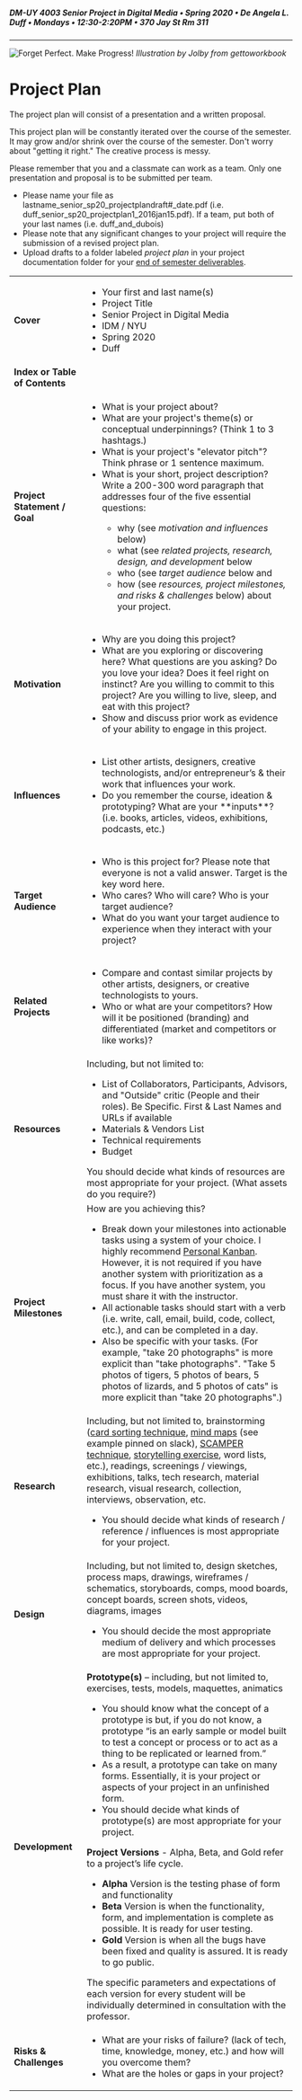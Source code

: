 ##### DM-UY 4003 Senior Project in Digital Media • Spring 2020 • De Angela L. Duff • Mondays • 12:30-2:20PM • 370 Jay St Rm 311

---
![Forget Perfect. Make Progress!](http://teaching.polishedsolid.com/images/gettoworkbook_forget_perfect.png) 
*Illustration by Jolby from gettoworkbook*

# Project Plan

The project plan will consist of a presentation and a written proposal.

This project plan will be constantly iterated over the course of the semester. It may grow and/or shrink over the course of the semester. Don't worry about "getting it right." The creative process is messy. 

Please remember that you and a classmate can work as a team. Only one presentation and proposal is to be submitted per team.

* Please name your file as lastname_senior_sp20_projectplandraft#_date.pdf (i.e. duff_senior_sp20_projectplan1_2016jan15.pdf). If a team, put both of your last names (i.e. duff_and_dubois)
* Please note that any significant changes to your project will require the submission of a revised project plan.
* Upload drafts to a folder labeled *project plan* in your project documentation folder for your [end of semester deliverables](end_of_semester_deliverables.md).



<table>
<tr>
    <td><strong>Cover</strong></td>   
    <td>
    <ul>
    <li>Your first and last name(s)</li>
    <li>Project Title</li>
    <li>Senior Project in Digital Media</li>
    <li>IDM / NYU</li>
    <li>Spring 2020</li>
    <li>Duff</li></ul></td>
</tr>
<tr>
    <td><strong>Index or Table of Contents</strong></td>
    <td></td>
</tr>
<tr>
    <td><strong>Project Statement / Goal</strong></td>    
    <td>
    <ul>
    <li>What is your project about?</li>
    <li>What are your project's theme(s) or conceptual underpinnings? (Think 1 to 3 hashtags.)</li>
    <li>What is your project's "elevator pitch"? Think phrase or 1 sentence maximum.</li>
    <li>What is your short, project description? Write a 200-300 word paragraph that addresses four of the five essential questions:</li>
        <ul>
            <li>why (see <i>motivation and influences</i> below)</li>
            <li>what (see <i>related projects, research, design, and development</i> below</li> 
            <li>who (see <i>target audience</i> below and</li>
            <li>how (see <i>resources, project milestones, and risks &amp; challenges</i> below) about your project.</li>
        </ul>
    </ul>
</td>
</tr>
<tr>
    <td><strong>Motivation</strong></td> 
    <td>
    <ul>
    <li>Why are you doing this project?</li> 
    <li>What are you exploring or discovering here? What questions are you asking? Do you love your idea? Does it feel right on instinct? Are you willing to commit to this project? Are you willing to live, sleep, and eat with this project?</li>
    <li>Show and discuss prior work as evidence of your ability to engage in this project.</li>
    </ul></td>
</tr>
<tr>
    <td><strong>Influences</strong></td> 
    <td>
    <ul>
    <li>List other artists, designers, creative technologists, and/or entrepreneur’s &amp; their work that influences your work.</li>
    <li>Do you remember the course, ideation &amp; prototyping? What are your **inputs**? (i.e. books, articles, videos, exhibitions, podcasts, etc.)</li>
    </ul></td>
</tr>
<tr>
    <td><strong>Target Audience</strong></td> 
    <td>
    <ul>
    <li>Who is this project for? Please note that everyone is not a valid answer. Target is the key word here.</li>
    <li>Who cares? Who will care? Who is your target audience?</li>
    <li>What do you want your target audience to experience when they interact with your project?</li>
    </ul>
    </td>
</tr>
<tr>
    <td><strong>Related Projects</strong></td>
    <td>
    <ul>
    <li>Compare and contast similar projects by other artists, designers, or creative technologists to yours.</li>
    <li>Who or what are your competitors? How will it be positioned (branding) and differentiated (market and competitors or like works)?</li></td>
</tr>
<tr>
    <td><strong>Resources</strong></td>   
    <td>Including, but not limited to:
    <ul>
    <li>List of Collaborators, Participants, Advisors, and "Outside" critic (People and their roles). Be Specific. First &amp; Last Names and URLs if available</li>
    <li>Materials &amp; Vendors List</li>
    <li>Technical requirements</li>
    <li>Budget</li>
    </ul>
    You should decide what kinds of resources are most appropriate for your project. (What assets do you require?)</td> 
</tr>
<tr>
    <td><strong>Project Milestones</strong></td>
    <td>How are you achieving this?
    <ul>
    <li>Break down your milestones into actionable tasks using a system of your choice. I highly recommend <a href="http://personalkanban.com" target="_blank">Personal Kanban</a>. However, it is not required if you have another system with prioritization as a focus. If you have another system, you must share it with the instructor.</li>
    <li>All actionable tasks should start with a verb (i.e. write, call, email, build, code, collect, etc.), and can be completed in a day.</li> 
    <li>Also be specific with your tasks. (For example, "take 20 photographs" is more explicit than "take photographs". "Take 5 photos of tigers, 5 photos of bears, 5 photos of lizards, and 5 photos of cats" is more explicit than "take 20 photographs".)</li>
    </ul></td>
</tr>
<tr>
    <td><strong>Research</strong></td>        
    <td>Including, but not limited to, brainstorming (<a href="card_sorting.md">card sorting technique</a>, <a href="http://lifehacker.com/how-to-use-mind-maps-to-unleash-your-brains-creativity-1348869811" target="_blank">mind maps</a> (see example pinned on slack), <a href="http://www.mindtools.com/pages/article/newCT_02.htm" target="_blank">SCAMPER technique</a>, <a href="storytelling_exercise.md">storytelling exercise</a>, word lists, etc.), readings, screenings / viewings, exhibitions, talks, tech research, material research, visual research, collection, interviews, observation, etc.
        <ul>
        <li>You should decide what kinds of research / reference / influences is most appropriate for your project.</li>
        </ul>
    </td>
</tr>
<tr>
    <td><strong>Design</strong></td>  
    <td>Including, but not limited to, design sketches, process maps, drawings, wireframes / schematics, storyboards, comps, mood boards, concept boards, screen shots, videos, diagrams, images 
        <ul>
        <li>You should decide the most appropriate medium of delivery and which processes are most appropriate for your project.</li>
        </ul>
    </td>
</tr> 
<tr>  
<tr>
    <td><strong>Development</strong></td> 
    <td><strong>Prototype(s)</strong> – including, but not limited to, exercises, tests, models, maquettes, animatics 
        <ul>
        <li>You should know what the concept of a prototype is but, if you do not know, a prototype “is an early sample or model built to test a concept or process or to act as a thing to be replicated or learned from.”</li>
        <li>As a result, a prototype can take on many forms. Essentially, it is your project or aspects of your project in an unfinished form.</li>
        <li>You should decide what kinds of prototype(s) are most appropriate for your project.</li>
        </ul>
    <strong>Project Versions</strong> - Alpha, Beta, and Gold refer to a project’s life cycle.
        <ul>
        <li><strong>Alpha</strong> Version is the testing phase of form and functionality</li>
        <li><strong>Beta</strong> Version is when the functionality, form, and implementation is complete as possible. It is ready for user testing.</li>
        <li><strong>Gold</strong> Version is when all the bugs have been fixed and quality is assured. It is ready to go public.</li>
        </ul>
    The specific parameters and expectations of each version for every student will be individually determined in consultation with the professor.</td>
</tr>
<tr>
    <td><strong>Risks &amp; Challenges</strong></td>   
    <td>
    <ul>
    <li>What are your risks of failure? (lack of tech, time, knowledge, money, etc.) and how will you overcome them?</li>
    <li>What are the holes or gaps in your project?</li></td>
</tr>
</table>







